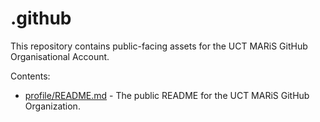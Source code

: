 # .github

This repository contains public-facing assets for the UCT MARiS GitHub Organisational Account.

Contents:

- [profile/README.md](./profile/README.md) - The public README for the UCT MARiS GitHub Organization.
